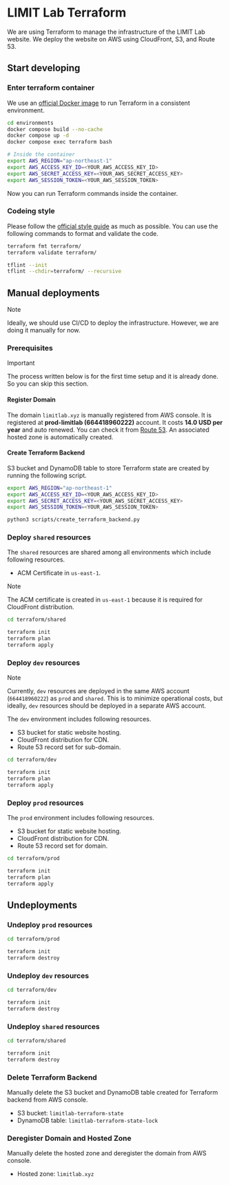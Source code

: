 # LIMIT Lab Terraform

We are using Terraform to manage the infrastructure of the LIMIT Lab website.
We deploy the website on AWS using CloudFront, S3, and Route 53.

## Start developing

### Enter terraform container

We use an [official Docker image](https://hub.docker.com/r/hashicorp/terraform) to run Terraform in a consistent environment.

```bash
cd environments
docker compose build --no-cache
docker compose up -d
docker compose exec terraform bash

# Inside the container
export AWS_REGION="ap-northeast-1"
export AWS_ACCESS_KEY_ID=<YOUR_AWS_ACCESS_KEY_ID>
export AWS_SECRET_ACCESS_KEY=<YOUR_AWS_SECRET_ACCESS_KEY>
export AWS_SESSION_TOKEN=<YOUR_AWS_SESSION_TOKEN>
```

Now you can run Terraform commands inside the container.

### Codeing style

Please follow the [official style guide](https://developer.hashicorp.com/terraform/language/style) as much as possible.
You can use the following commands to format and validate the code.

```bash
terraform fmt terraform/
terraform validate terraform/

tflint --init
tflint --chdir=terraform/ --recursive
```

## Manual deployments

> [!NOTE]
> Ideally, we should use CI/CD to deploy the infrastructure. However, we are doing it manually for now.

### Prerequisites

> [!IMPORTANT]
> The process written below is for the first time setup and it is already done.
> So you can skip this section.

#### Register Domain

The domain `limitlab.xyz` is manually registered from AWS console.
It is registered at **prod-limitlab (664418960222)** account.
It costs **14.0 USD per year** and auto renewed.
You can check it from [Route 53](https://us-east-1.console.aws.amazon.com/route53/v2/hostedzones?region=ap-northeast-1#ListRecordSets/Z0529507QPFVJNMD07YL).
An associated hosted zone is automatically created.

#### Create Terraform Backend

S3 bucket and DynamoDB table to store Terraform state are created by running the following script.

```bash
export AWS_REGION="ap-northeast-1"
export AWS_ACCESS_KEY_ID=<YOUR_AWS_ACCESS_KEY_ID>
export AWS_SECRET_ACCESS_KEY=<YOUR_AWS_SECRET_ACCESS_KEY>
export AWS_SESSION_TOKEN=<YOUR_AWS_SESSION_TOKEN>

python3 scripts/create_terraform_backend.py
```

### Deploy `shared` resources

The `shared` resources are shared among all environments which include following resources.
- ACM Certificate in `us-east-1`. 

> [!NOTE]
> The ACM certificate is created in `us-east-1` because it is required for CloudFront distribution.

```bash
cd terraform/shared

terraform init
terraform plan
terraform apply
```

### Deploy `dev` resources

> [!NOTE]
> Currently, `dev` resources are deployed in the same AWS account (`664418960222`) as `prod` and `shared`.
> This is to minimize operational costs, but ideally, `dev` resources should be deployed in a separate AWS account.

The `dev` environment includes following resources.
- S3 bucket for static website hosting.
- CloudFront distribution for CDN.
- Route 53 record set for sub-domain.

```bash
cd terraform/dev

terraform init
terraform plan
terraform apply
```

### Deploy `prod` resources

The `prod` environment includes following resources.
- S3 bucket for static website hosting.
- CloudFront distribution for CDN.
- Route 53 record set for domain.

```bash
cd terraform/prod

terraform init
terraform plan
terraform apply
```


## Undeployments

### Undeploy `prod` resources

```bash
cd terraform/prod

terraform init
terraform destroy
```

### Undeploy `dev` resources

```bash
cd terraform/dev

terraform init
terraform destroy
```

### Undeploy `shared` resources

```bash
cd terraform/shared

terraform init
terraform destroy
```

### Delete Terraform Backend

Manually delete the S3 bucket and DynamoDB table created for Terraform backend from AWS console.
- S3 bucket: `limitlab-terraform-state`
- DynamoDB table: `limitlab-terraform-state-lock`

### Deregister Domain and Hosted Zone

Manually delete the hosted zone and deregister the domain from AWS console.
- Hosted zone: `limitlab.xyz`